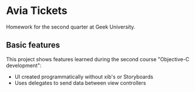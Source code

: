 # Avia Tickets
Homework for the second quarter at Geek University.

Basic features
---------------------
This project shows features learned during the second course "Objective-C development":
+ UI created programmatically without xib's or Storyboards
+ Uses delegates to send data between view controllers
